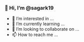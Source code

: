  ### 👋 Hi, I’m @sagark19
- 👀 I’m interested in ...
- 🌱 I’m currently learning ...
- 💞️ I’m looking to collaborate on ...
- 📫 How to reach me ...



